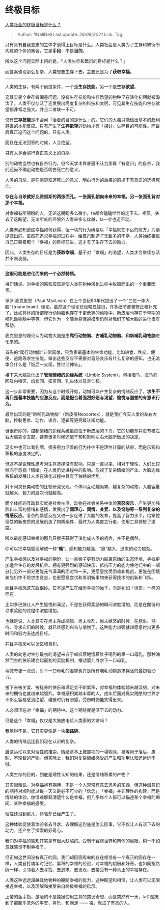 # 终极目标
[人类社会的终极目标是什么？](https://www.zhihu.com/question/419458902/answer/1467615307)

> Author: #NellNell
> Last update: *28/08/2021*
> Link:
> Tag:

只有具有自我意志的主体才谈得上目标是什么。人类社会是人类为了生存和繁衍所构建的个体的集合，它是**手段**，不是**目的**。

所以这个问题实际上问的是，「人类生存和繁衍的目标是什么？」

而答案也没那么复杂，人类想要生存下去，主要还是为了**获取幸福**。

---

人类的生存，有两个前提条件，一个是**生存技能**，另一个是**生存欲望**。

这其实是个幸存者偏差问题，没有生存技能和生存愿望的物种早在演化初期就被淘汰了。人类不仅存活了还发展出高度复杂的科技和文明，可见其生存技能和生存欲望都非常之强大。并且二者缺一不可。

仅有**生存技能**是不会问「活着的目的是什么」的。它们的大脑只能做出基本的趋利避害的本能反应。只有产生了**生存欲望**的动物才有「探讨」生存目的可能性。而最后真正追问这个问题的，只有人类。

而且在无法回答的时候，人会绝望。

只有人类会施行真正意义上的自杀。

别的动物当然也有自杀行为，但今天学术界普遍不认为那算「有意识」的自杀，我们还尚不确定动物是否明白死亡的意义。

人类的自杀，是在清楚知道死亡的意义、明白行为的后果的前提下有意识的选择死亡。

**存在与自杀就好比雅努斯的两张面孔。一张面孔朝向未来的幸福，另一张面孔背对那个幸福。**

对幸福有所期盼的人，无论这期盼多么微小，ta都会磕磕绊绊的走下去。相反，失去了这盼望，无论所处的环境外人看来多么优越，ta一步也迈不动。

人类未必知道这幸福如何获得，但一切的行为确是以「幸福就在不远的前方」为前提做出的。虽然在追求幸福的过程中，给自己制造了无数多的不幸，人类始终相信自己正朝着那个「幸福」的目标前进，这才有了生存下去的动力。

因此，人类生存的目标是为**获取幸福**。基于对「幸福」的渴望，人类才会继续存活并不断发展。

---

**这很可能是进化而来的一个必然特质。**

换句话说，对幸福的感知应该是使人类在物种演化过程中脱颖而出的一个重要因素。

保罗.麦克里恩（Paul MacLean）在上个世纪60年代提出了一个“三位一体大脑“（triune brain）理论。虽然这个理论已经略显陈旧，许多细节都被修正和补充了，比如具体的所谓爬行动物脑也存在于更低等的动物中，新皮层也存在于早期的哺乳动物脑中等等。但它作为一个简单易懂的模型仍然对我们了解大脑的进化很有帮助。

麦克里恩的理论认为动物大脑是由**爬行动物脑、古哺乳动物脑、和新哺乳动物脑**进化来的。

首先的“爬行动物脑”非常简单，只负责最基本的生命功能，比如进食、性交、便便、逃跑等求生技能。做出这些反应不需要对喜怒哀乐有什么复杂的感知，也无法体会什么是「饭后一支烟，胜过活神仙」。

接下来大脑进化出了**管理情绪的边缘系统**（Limbic System），包括海马、海马旁回及内嗅区、齿状回、扣带回、乳头体以及杏仁核。

这一步非常重要，因为从这个时候开始，动物可以产生复杂的情绪反应了。**求生不再只是基本技能的应激反应，而是配合着强烈好恶与渴望、愉悦与遐想的有意识行为。**

最后出现的是“新哺乳动物脑”（新皮层Neocortex），就是我们今天人类的左右大脑，控制思维、动作、语言、逻辑等更高级认知功能。

但很奇妙的，控制情绪的边缘系统虽然位于新皮层的下方，它的功能却并没有被左右大脑完全支配，甚至很多时候还能干预和影响左右大脑所做出的决定。

现实中也可以看到啊，很多用力活着的行为往往不是理性计算的结果，而是乐观和积极的态度决定的。

但这不是说理性思考对生存选择没有影响。只是一直以来，相对于理性，人们比较倾向于忽视「情绪」在人类历史进程中的影响。忽视了复杂情绪的产生、大脑边缘系统的发展让人类在演化过程中具有了独特的优势。

对不同灵长类动物的比较研究发现，个体间互动越频繁、越复杂的动物，大脑容量就越大、智力的层次也就越高。

而个体间的互动其实就是社会生活，动物在社会关系中体验**喜怒哀乐**，产生更加强烈和丰富的情绪和感情，发展出了**同理心、同情、关爱、以及饶恕等一系列复杂的情感反应**。复杂的情感反应又进一步促进了大脑的发育，提高了智力水平，给掌控理性的新皮质的发展创造了物质条件，最终为人类直立行走、使用工具铺垫了道路。

所以最能感知幸福的那几只猴子获得了演化成人类的机会，并不是偶然。

你可以把幸福感理解成一种“**瘾**”，感知能力越强，“瘾”越大，追求的动力越劲。

产生幸福感以及对幸福的期盼，让一些猴子更有动力脱离原始的生态环境、寻找更加适合生存的发展机会。拥有更强烈的感知快乐、抵抗压力的能力使他们中的一部分比另外一部分更能元气满满的面对每一天，更愿意接受困难和挑战，更能在困境和危机中不熄求生意志，也更愿意尝试和发明新事物来获得技术的创新和飞跃。

而且幸福感这东西很妙。它不是产生在经历幸福的当下，而是犹如「诱饵」一样的存在。

比如多巴胺让人产生愉悦和满足，不是在获得奖励的瞬间浓度增加，而是在期待和寻求奖励的过程中浓度增加。

也就是说，人类其实在尚未完成捕猎、尚未收割、尚未嫁娶的时候，在想象、期待、寻求它们的时候，就已经感到兴奋与愉悦了。这种能力越强就越愿意付出更多时间和努力去达成目标。

并且幸福感可以记忆和累积。

人类的幼崽对生存最初的渴望来自于呱呱落地饿着肚子喝到的第一口母乳。那种油然而生的快乐建立起最初的奖励机制，推动婴儿寻求下一口母乳。

稍微夸张一点说，对下一口母乳的渴望也许是所有哺乳动物追求存活的最初驱动力。

接下来被关爱、被抚养的快乐和满足会不断累积，对幸福的体验越来越深刻，对未来的期待也就越来越强烈。幸福感积累越丰厚的人，成年后面对真实残酷的世界才不那么容易感到绝望，碰壁时仍有盼望，受伤时仍能笑得出来。

人必须活在对「幸福」的期待中。这个期待就是活下去的动力。

但是这个「幸福」仅仅是大脑放电给人类画的大饼吗？

我觉得不是。它其实更像是一块**指路牌**。

人类的情绪远比我们现在认识的复杂。

启蒙运动以来对理性的推崇，情绪基本上被鄙视的一塌糊涂，被等同于落后、愚昧、不理智的产物。但实际上，我们对复杂情绪感受的产生和功用认知还远远不够。

人类生存的目的，到底是理性认知的结果，还是情绪积累的产物？

其实很难说。对幸福抱有期待，不是一个人常常有意去思考的东西，但这种潜意识的期待对顺利度过每一天又是必不可少的「信念」。「幸福」并非理性的构建，而是情绪的体验。你很难解释清楚什么是幸福，但几乎每个人都可以描述某个幸福的瞬间、某种幸福的感受。

理性还没到那儿，体验却已经产生了。

这种体验促使着体验者去寻求、去理解这到底是怎么回事，它不仅让人有活下去的动力，还产生了探索的好奇心。

我们对幸福的感知其实是有很大缺陷的。受制于客观世界和肉体的局限，稍一不如意就感觉不到幸福了。

但正如这世间没有真正的圆，我们却因圆周率的存在相信有一个真正的圆存在一样，人类自打幼年时记忆、累积的幸福的经验，对幸福的期盼和好奇，也如同指路牌一样，引领着人去寻找、去追求、去发现、去接受有一种真正的幸福存在。

人类这种远远超越其他物种的期盼幸福的能力，这种盼望和相信，让人类可以无限接近幸福，以及理解和接受来自终极幸福的启示。

上帝的金手指，激活的不是猿猴使用工具的突发奇想，而是突然有一天，ta们感知到了那超乎意外的平安、喜乐、和满足 —— 猿，就成了有灵的人。
